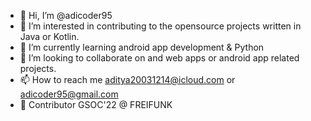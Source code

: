 - 👋 Hi, I’m @adicoder95
- 👀 I’m interested in contributing to the opensource projects written in Java or Kotlin.
- 🌱 I’m currently learning android app development & Python
- 💞️ I’m looking to collaborate on and web apps or android app related projects.
- 📫 How to reach me aditya20031214@icloud.com or adicoder95@gmail.com
- 🔆 Contributor GSOC'22 @ FREIFUNK
